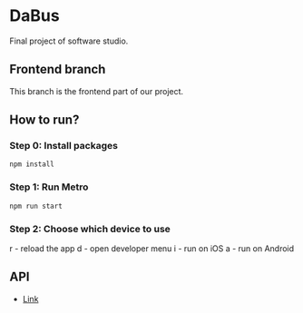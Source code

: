 # DaBus
Final project of software studio.

## Frontend branch
This branch is the frontend part of our project.

## How to run?

### Step 0: Install packages
```
npm install
```

### Step 1: Run Metro
```
npm run start
```

### Step 2: Choose which device to use

r - reload the app
d - open developer menu
i - run on iOS
a - run on Android

## API

- [Link](https://hackmd.io/@Koios/BJCVLhupi/https%3A%2F%2Fhackmd.io%2F%40tropical08842%2FHyIL4r1Ph)